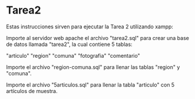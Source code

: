 # Tarea2


Estas instrucciones sirven para ejecutar la Tarea 2 utilizando xampp:

Importe al servidor web apache el archivo "tarea2.sql" para crear una base de datos llamada "tarea2", la cual contiene 5 tablas:

"articulo"
"region"
"comuna"
"fotografia"
"comentario"

Importe el archivo "region-comuna.sql" para llenar las tablas "region" y "comuna".


Importe el archivo "5articulos.sql" para llenar la tabla "articulo" con 5 artículos de muestra.



